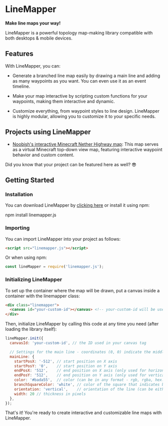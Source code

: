 # LineMapper

**Make line maps your way!**

LineMapper is a powerful topology map-making library compatible with both desktops & mobile devices.

## Features

With LineMapper, you can:

- Generate a branched line map easily by drawing a main line and adding as many waypoints as you want. You can even use it as an event timeline.

- Make your map interactive by scripting custom functions for your waypoints, making them interactive and dynamic.

- Customize everything, from waypoint styles to line design. LineMapper is highly modular, allowing you to customize it to your specific needs.

## Projects using LineMapper

- [Noobish's interactive Minecraft Nether Highway map](https://noobish.eu/mc_map/): This map serves as a virtual Minecraft top-down view map, featuring interactive waypoint behavior and custom content.

Did you know that your project can be featured here as well? 😎

## Getting Started

### Installation

You can download LineMapper by [clicking here](https://github.com/NoobishSVK/LineMapper/releases) or install it using npm:

npm install linemapper.js

### Importing

You can import LineMapper into your project as follows:
~~~html
<script src="linemapper.js"></script>
~~~
Or when using npm: 
~~~js
const lineMapper = require('linemapper.js');
~~~

### Initializing LineMapper

To set up the container where the map will be drawn, put a canvas inside a container with the linemapper class:

~~~html
<div class="linemapper">
  <canvas id="your-custom-id"></canvas> <!-- your-custom-id will be used for canvas init -->
</div>
~~~

Then, initialize LineMapper by calling this code at any time you need (after loading the library itself):
~~~js
lineMapper.init({
  canvasId: 'your-custom-id', // the ID used in your canvas tag

  // Settings for the main line - coordinates (0, 0) indicate the middle of the canvas
  mainLine: {
    startPosX: '-512', // start position on X axis
    startPosY: '0',    // start position on Y axis
    endPosX: '512',    // end position on X axis (only used for horizontal lines)
    endPosY: '512',    // end position on Y axis (only used for vertical lines)
    color: '#bada55',  // color (can be in any format - rgb, rgba, hex...)
    branchSquareColor: 'white', // color of the square that indicates branching
    orientation: 'vertical',    // orientation of the line (can be either horizontal or vertical)
    width: 20 // thickness in pixels
  },
});
~~~

That's it! You're ready to create interactive and customizable line maps with LineMapper.
